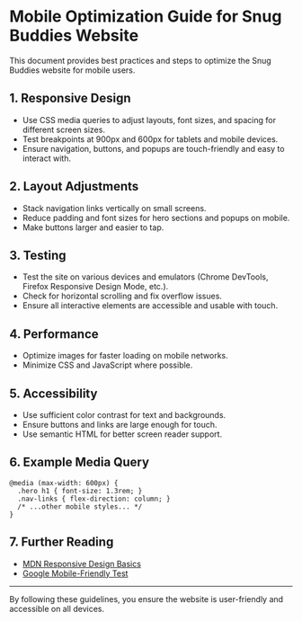 # Mobile Optimization Guide for Snug Buddies Website

This document provides best practices and steps to optimize the Snug Buddies website for mobile users.

## 1. Responsive Design
- Use CSS media queries to adjust layouts, font sizes, and spacing for different screen sizes.
- Test breakpoints at 900px and 600px for tablets and mobile devices.
- Ensure navigation, buttons, and popups are touch-friendly and easy to interact with.

## 2. Layout Adjustments
- Stack navigation links vertically on small screens.
- Reduce padding and font sizes for hero sections and popups on mobile.
- Make buttons larger and easier to tap.

## 3. Testing
- Test the site on various devices and emulators (Chrome DevTools, Firefox Responsive Design Mode, etc.).
- Check for horizontal scrolling and fix overflow issues.
- Ensure all interactive elements are accessible and usable with touch.

## 4. Performance
- Optimize images for faster loading on mobile networks.
- Minimize CSS and JavaScript where possible.

## 5. Accessibility
- Use sufficient color contrast for text and backgrounds.
- Ensure buttons and links are large enough for touch.
- Use semantic HTML for better screen reader support.

## 6. Example Media Query
```
@media (max-width: 600px) {
  .hero h1 { font-size: 1.3rem; }
  .nav-links { flex-direction: column; }
  /* ...other mobile styles... */
}
```

## 7. Further Reading
- [MDN Responsive Design Basics](https://developer.mozilla.org/en-US/docs/Learn/CSS/CSS_layout/Responsive_Design)
- [Google Mobile-Friendly Test](https://search.google.com/test/mobile-friendly)

---

By following these guidelines, you ensure the website is user-friendly and accessible on all devices.